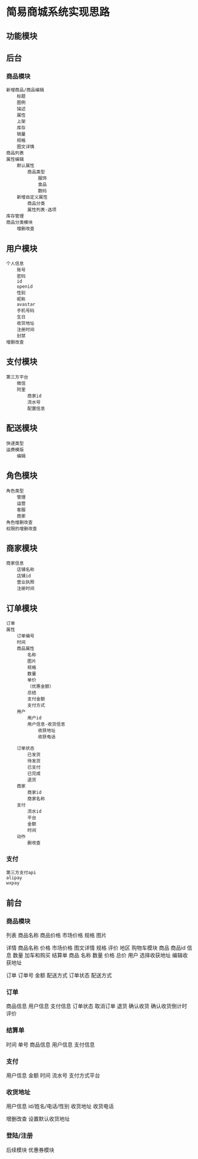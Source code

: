 # 简易商城系统实现思路

## 功能模块

## 后台
### 商品模块
	新增商品/商品编辑
		标题
		图例
		描述
		属性
		上架
		库存
		销量
		规格
		图文详情
	商品列表
	属性编辑
		默认属性
			商品类型
				服饰
				食品
				数码
		新增自定义属性
			商品分类
			属性列表-选项
	库存管理
	商品分类模块
		增删改查

## 用户模块
	个人信息
		账号
		密码
		id
		openid
		性别
		昵称
		avastar
		手机号码
		生日
		收货地址
		注册时间
		封禁
	增删改查


## 支付模块
	第三方平台
		微信
		阿里
			商家id
			流水号
			配置信息

## 配送模块
	快递类型
	运费模版
		编辑


## 角色模块
	角色类型
		管理
		运营
		客服
		商家
	角色增删改查
	权限的增删改查

## 商家模块
	商家信息
		店铺名称
		店铺id
		营业执照
		注册时间


## 订单模块
	订单
	属性
		订单编号
		时间
		商品属性
			名称
			图片
			规格
			数量
			单价
			（优惠金额）
			总结
			支付金额
			支付方式
		用户
			用户id
			用户信息-收货信息
				收获地址
				收获电话

		订单状态
			已发货
			待发货
			已支付
			已完成
			退货
		商家
			商家id
			商家名称
		支付
			流水id
			平台
			金额
			时间
		动作	
			删改查

### 支付
	第三方支付api
	alipay
	wxpay

## 前台

### 商品模块
  列表
  	商品名称
  	商品价格
  	市场价格
  	规格
 	图片

  详情
  	商品名称
  	价格
  	市场价格
  	图文详情
  	规格
  	评价
  	地区
购物车模块
	商品
		商品id
		信息
		数量
加车和购买
结算单
	商品
		名称
		数量
		价格
		总价
	用户
		选择收获地址
		编辑收获地址

订单 
	订单号
	金额
	配送方式
	订单状态
配送方式

### 订单
商品信息
用户信息
支付信息
订单状态
取消订单
退货
确认收货
确认收货倒计时
评价
### 结算单
时间
单号
商品信息
用户信息
支付信息

### 支付
用户信息
金额
时间
流水号
支付方式平台

### 收货地址
用户信息
	id/姓名/电话/性别
收货地址
收货电话

增删改查
设置默认收货地址

### 登陆/注册



后续模块
  优惠券模块

